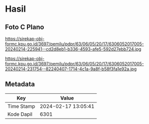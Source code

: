 # Hasil

## Foto C Plano

https://sirekap-obj-formc.kpu.go.id/3697/pemilu/pdpr/63/06/05/20/17/6306052017005-20240214-225941--cd2d8eb1-b336-4593-afe5-592d27ebb724.jpg

https://sirekap-obj-formc.kpu.go.id/3697/pemilu/pdpr/63/06/05/20/17/6306052017005-20240214-231754--82240407-1714-4c1a-9a8f-b58f3fa1e92a.jpg


## Metadata

| Key        | Value               |
| ---------- | ------------------- |
| Time Stamp | 2024-02-17 13:05:41 |
| Kode Dapil | 6301                |



